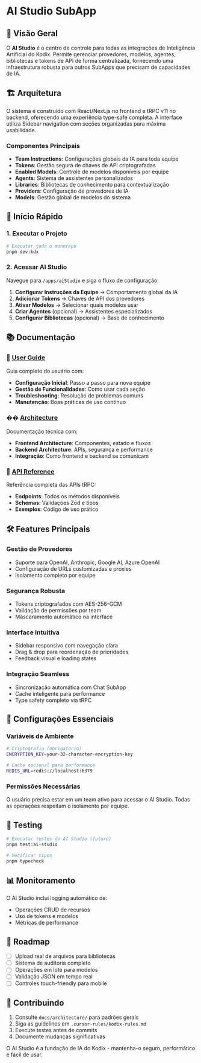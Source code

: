 # AI Studio SubApp

## 📖 Visão Geral

O **AI Studio** é o centro de controle para todas as integrações de Inteligência Artificial do Kodix. Permite gerenciar provedores, modelos, agentes, bibliotecas e tokens de API de forma centralizada, fornecendo uma infraestrutura robusta para outros SubApps que precisam de capacidades de IA.

## 🏗️ Arquitetura

O sistema é construído com React/Next.js no frontend e tRPC v11 no backend, oferecendo uma experiência type-safe completa. A interface utiliza Sidebar navigation com seções organizadas para máxima usabilidade.

### Componentes Principais

- **Team Instructions**: Configurações globais da IA para toda equipe
- **Tokens**: Gestão segura de chaves de API criptografadas
- **Enabled Models**: Controle de modelos disponíveis por equipe
- **Agents**: Sistema de assistentes personalizados
- **Libraries**: Bibliotecas de conhecimento para contextualização
- **Providers**: Configuração de provedores de IA
- **Models**: Gestão global de modelos do sistema

## 🚀 Início Rápido

### 1. Executar o Projeto

```bash
# Executar todo o monorepo
pnpm dev:kdx
```

### 2. Acessar AI Studio

Navegue para `/apps/aiStudio` e siga o fluxo de configuração:

1. **Configurar Instruções da Equipe** → Comportamento global da IA
2. **Adicionar Tokens** → Chaves de API dos provedores
3. **Ativar Modelos** → Selecionar quais modelos usar
4. **Criar Agentes** (opcional) → Assistentes especializados
5. **Configurar Bibliotecas** (opcional) → Base de conhecimento

## 📚 Documentação

### 📖 [User Guide](./user-guide.md)

Guia completo do usuário com:

- **Configuração Inicial**: Passo a passo para nova equipe
- **Gestão de Funcionalidades**: Como usar cada seção
- **Troubleshooting**: Resolução de problemas comuns
- **Manutenção**: Boas práticas de uso contínuo

### ��️ [Architecture](./ai-studio-architecture.md)

Documentação técnica com:

- **Frontend Architecture**: Componentes, estado e fluxos
- **Backend Architecture**: APIs, segurança e performance
- **Integração**: Como frontend e backend se comunicam

### 🔌 [API Reference](./api-reference.md)

Referência completa das APIs tRPC:

- **Endpoints**: Todos os métodos disponíveis
- **Schemas**: Validações Zod e tipos
- **Exemplos**: Código de uso prático

## 🛠️ Features Principais

### Gestão de Provedores

- Suporte para OpenAI, Anthropic, Google AI, Azure OpenAI
- Configuração de URLs customizadas e proxies
- Isolamento completo por equipe

### Segurança Robusta

- Tokens criptografados com AES-256-GCM
- Validação de permissões por team
- Máscaramento automático na interface

### Interface Intuitiva

- Sidebar responsivo com navegação clara
- Drag & drop para reordenação de prioridades
- Feedback visual e loading states

### Integração Seamless

- Sincronização automática com Chat SubApp
- Cache inteligente para performance
- Type safety completo via tRPC

## 🔧 Configurações Essenciais

### Variáveis de Ambiente

```bash
# Criptografia (obrigatório)
ENCRYPTION_KEY=your-32-character-encryption-key

# Cache opcional para performance
REDIS_URL=redis://localhost:6379
```

### Permissões Necessárias

O usuário precisa estar em um team ativo para acessar o AI Studio. Todas as operações respeitam o isolamento por equipe.

## 🧪 Testing

```bash
# Executar testes do AI Studio (futuro)
pnpm test:ai-studio

# Verificar tipos
pnpm typecheck
```

## 📊 Monitoramento

O AI Studio inclui logging automático de:

- Operações CRUD de recursos
- Uso de tokens e modelos
- Métricas de performance

## 🚀 Roadmap

- [ ] Upload real de arquivos para bibliotecas
- [ ] Sistema de auditoria completo
- [ ] Operações em lote para modelos
- [ ] Validação JSON em tempo real
- [ ] Controles touch-friendly para mobile

## 🤝 Contribuindo

1. Consulte `docs/architecture/` para padrões gerais
2. Siga as guidelines em `.cursor-rules/kodix-rules.md`
3. Execute testes antes de commits
4. Documente mudanças significativas

O AI Studio é a fundação de IA do Kodix - mantenha-o seguro, performático e fácil de usar.
